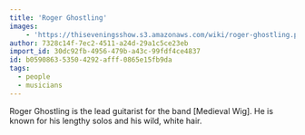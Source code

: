 ```yaml
---
title: 'Roger Ghostling'
images:
    - 'https://thiseveningsshow.s3.amazonaws.com/wiki/roger-ghostling.png'
author: 7328c14f-7ec2-4511-a24d-29a1c5ce23eb
import_id: 30dc92fb-4956-479b-a43c-99fdf4ce4837
id: b0590863-5350-4292-afff-0865e15fb9da
tags:
  - people
  - musicians
---
```

Roger Ghostling is the lead guitarist for the band [Medieval Wig]. He is known for his lengthy solos and his wild, white hair.
